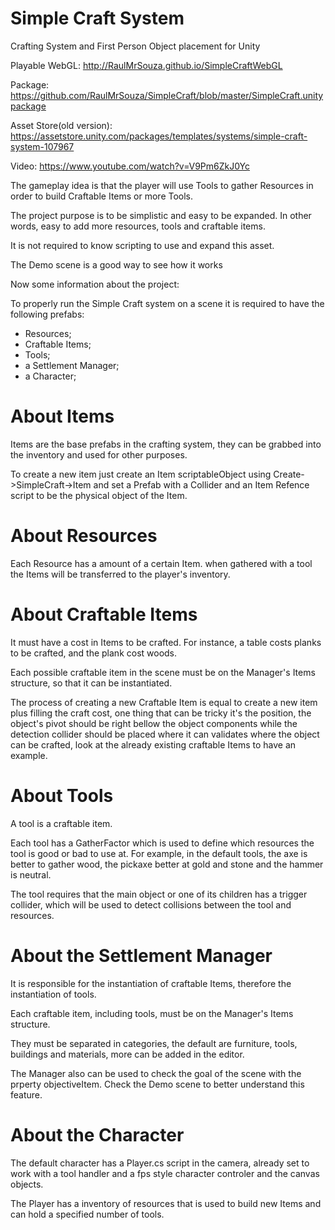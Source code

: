 # Simple Craft System
Crafting System and First Person Object placement for Unity

Playable WebGL: http://RaulMrSouza.github.io/SimpleCraftWebGL

Package: https://github.com/RaulMrSouza/SimpleCraft/blob/master/SimpleCraft.unitypackage

Asset Store(old version): https://assetstore.unity.com/packages/templates/systems/simple-craft-system-107967

Video: https://www.youtube.com/watch?v=V9Pm6ZkJ0Yc

The gameplay idea is that the player will use Tools to gather Resources in order 
to build Craftable Items or more Tools.

The project purpose is to be simplistic and easy to be expanded. In other words, easy 
to add more resources, tools and craftable items.

It is not required to know scripting to use and expand this asset.

The Demo scene is a good way to see how it works

Now some information about the project:

To properly run the Simple Craft system on a scene it is required to have the 
following prefabs:

- Resources; 
- Craftable Items;
- Tools;
- a Settlement Manager; 
- a Character;

# About Items

Items are the base prefabs in the crafting system, they can be grabbed into 
the inventory and used for other purposes.
 
To create a new item just create an Item scriptableObject using Create->SimpleCraft->Item
and set a Prefab with a Collider and an Item Refence script to be the physical object of 
the Item.

# About Resources

Each Resource has a amount of a certain Item. when gathered with a tool the Items
will be transferred to the player's inventory.

# About Craftable Items

It must have a cost in Items to be crafted. For instance, a table costs planks to be 
crafted, and the plank cost woods.

Each possible craftable item in the scene must be on the Manager's Items structure, 
so that it can be instantiated.

The process of creating a new Craftable Item is equal to create a new item plus 
filling the craft cost, one thing that can be tricky it's the position, the object's
pivot should be right bellow the object components while the detection collider
should be placed where it can validates where the object can be crafted, look at
the already existing craftable Items to have an example.

# About Tools

A tool is a craftable item.

Each tool has a GatherFactor which is used to define which resources the tool 
is good or bad to use at. For example, in the default tools, the axe is better 
to gather wood, the pickaxe better at gold and stone and the hammer is neutral.

The tool requires that the main object or one of its children has a trigger 
collider, which will be used to detect collisions between the tool and resources.

# About the Settlement Manager

It is responsible for the instantiation of craftable Items, therefore the 
instantiation of tools.

Each craftable item, including tools, must be on the Manager's Items structure.

They must be separated in categories, the default are furniture, tools, buildings
and materials, more can be added in the editor.

The Manager also can be used to check the goal of the scene with the prperty 
objectiveItem. Check the Demo scene to better understand this feature.

# About the Character

The default character has a Player.cs script in the camera, already set to work with a tool handler and a fps style character controler
and the canvas objects.

The Player has a inventory of resources that is used to build new Items and can hold a
 specified number of tools. 
